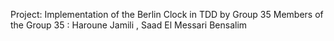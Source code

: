 Project: Implementation of the Berlin Clock in TDD by Group 35
Members of the Group 35 : Haroune Jamili , Saad El Messari Bensalim
